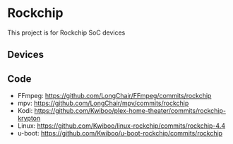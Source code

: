 # Rockchip

This project is for Rockchip SoC devices

## Devices

## Code

* FFmpeg: https://github.com/LongChair/FFmpeg/commits/rockchip
* mpv: https://github.com/LongChair/mpv/commits/rockchip
* Kodi: https://github.com/Kwiboo/plex-home-theater/commits/rockchip-krypton
* Linux: https://github.com/Kwiboo/linux-rockchip/commits/rockchip-4.4
* u-boot: https://github.com/Kwiboo/u-boot-rockchip/commits/rockchip
